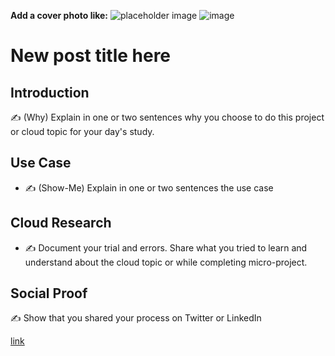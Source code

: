<!-- This template removes the micro tutorial for a quicker post and removes images for a full template check out the 000-DAY-ARTICLE-LONG-TEMPLATE.MD-->

**Add a cover photo like:**
![placeholder image](![image](https://github.com/Vargas-V/CloudP/assets/104484106/4b506fdc-2ae8-49f5-a64b-1b10fb7d17d3)
)
![image](https://github.com/Vargas-V/CloudP/assets/104484106/167cfd66-b578-46cb-881a-707030a1179f)
# New post title here

## Introduction

✍️ (Why) Explain in one or two sentences why you choose to do this project or cloud topic for your day's study.

## Use Case

- ✍️ (Show-Me) Explain in one or two sentences the use case

## Cloud Research

- ✍️ Document your trial and errors. Share what you tried to learn and understand about the cloud topic or while completing micro-project.

## Social Proof

✍️ Show that you shared your process on Twitter or LinkedIn

[link](link)
